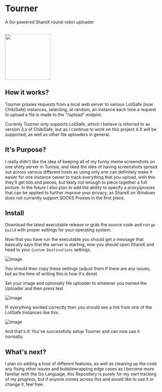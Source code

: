 # Tourner
A Go-powered ShareX round-robin uploader

<br>
<img src="https://user-images.githubusercontent.com/114883905/195212649-a452f58e-cef9-4270-8428-ab8e593c3700.png" height="150" />

## How it works?
Tourner proxies requests from a local web server to various LoliSafe (now ChibiSafe) instances, selecting, at random, an instance each time a request to upload a file is made to the "/upload" endpint.

Currenly Tourner only supports LoliSafe, which I believe is referred to as version 3.x of ChibiSafe, but as I continue to work on this project 4.X will be supported, as well as other file uploaders in general.


## It's Purpose?
I really didn't like the idea of keeping all of my funny meme screenshots on one shitty server in Tunisia, and liked the idea of having screenshots spread out across various different hosts as using only one can definitely make it easier for one instance owner to track everything that you upload, with this they'll get bits and pieces, but likely not enough to piece together a full picture. In the future I also plan to add the ability to specify a proxy/proxies that can be applied to further improve your privacy, as ShareX on Windows does not currently support SOCKS Proxies in the first place.


## Install

Download the latest executable release or grab the source code and run ``` go build ``` with proper settings for your operating system.

Now that you have run the executable you should get a message that basically says that the server is starting, now you should open ShareX and head to your ```Custom Destinations``` settings.

![image](https://user-images.githubusercontent.com/114883905/195211814-626c2dc1-8403-42f5-9bdc-6c1cf5ef8a14.png)

You should then copy these settings (adjust them if there are any issues, but as the time of writing this is how it's done) 

Set your image and optionally file uploader to whatever you named the Uploader and then press test

![image](https://user-images.githubusercontent.com/114883905/195211980-052e2692-0e9f-4731-ae40-c1f7bce203a3.png)

IF everything worked correctly then you should see a link from one of the LoliSafe Instances like this:

![image](https://user-images.githubusercontent.com/114883905/195212084-1f528374-c715-48c6-9f5f-6f866dfa6b1f.png)

And that's it! You've successfully setup Tourner and can now use it normally.


## What's next?

I plan on adding a host of different features, as well as cleaning up the code any fixing other issues and bubblewrapping edge cases as I become more familiar with the Go Language, this Repository is purely for my own tracking of my progress, but if anyone comes across this and would like to use it or change it, feel free.

